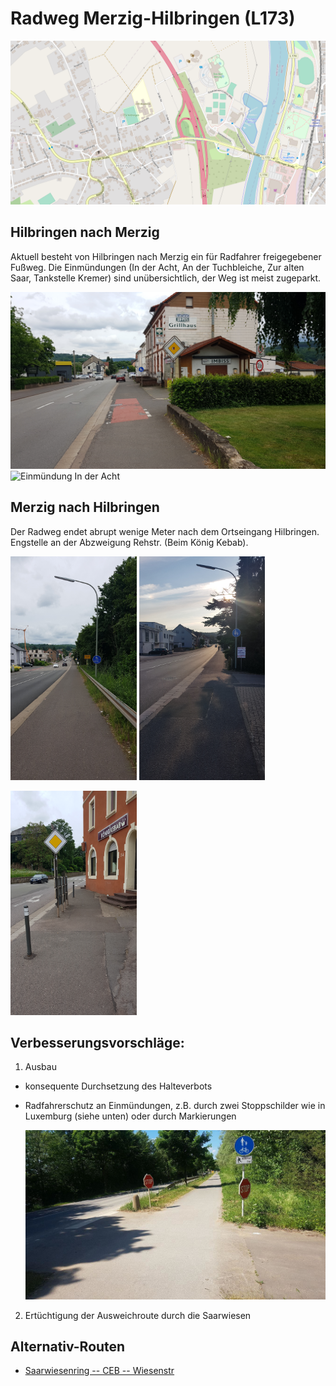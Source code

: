 # Radweg Merzig-Hilbringen (L173)

![Karte](media/map-mzg-hilbringen.png)

## Hilbringen nach Merzig
Aktuell besteht von Hilbringen nach Merzig ein für Radfahrer freigegebener Fußweg.
Die Einmündungen (In der Acht, An der Tuchbleiche, Zur alten Saar, Tankstelle Kremer) sind unübersichtlich,
der Weg ist meist zugeparkt.

![Einmündung In der Acht](media/hilbringen-in-der-acht-1.jpg)
![Einmündung In der Acht](media/hilbringen-in-der-acht-2.jpg)

## Merzig nach Hilbringen
Der Radweg endet abrupt wenige Meter nach dem Ortseingang Hilbringen.
Engstelle an der Abzweigung Rehstr. (Beim König Kebab).

<p float="middle">
  <img alt="Eingang Hilbringen von Merzig" src="media/eingang-hilbringen.jpg" width="40%"/>
  <img alt="Eingang Hilbringen von Merzig" src="media/20200914_181530.jpg" width="40%"/>
<p/>
<p float="middle">
  <img alt="Engstelle König Kebab" src="media/koenig-kebab.jpg" width="40%"/>
</p>

## Verbesserungsvorschläge:

1. Ausbau
  - konsequente Durchsetzung des Halteverbots
  - Radfahrerschutz an Einmündungen, z.B. durch zwei Stoppschilder wie in Luxemburg (siehe unten) oder durch Markierungen

      ![Doppelte Stoppschilder Luxemburg](media/lux-radweg-2.jpg)

2. Ertüchtigung der Ausweichroute durch die Saarwiesen

## Alternativ-Routen

- [Saarwiesenring -- CEB -- Wiesenstr](saarwiesen.md)

